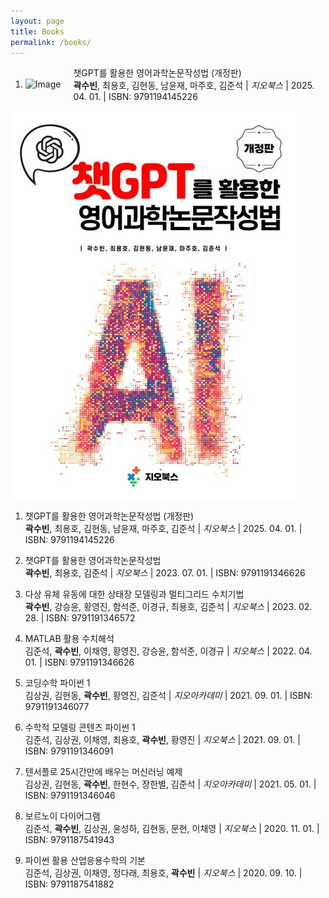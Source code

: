 ```yaml
---
layout: page
title: Books
permalink: /books/
---
```

<ol>
<li>
<div style="display: flex; align-items: center;">
  <div>
    <img src="https://github.com/skwak/skwak.github.io/_pages/images/ISBN_9791194145226.jpg" alt="Image" style="width: 10vw; height: auto;">
  </div>
  <div style="flex: 1; padding-left: 20px;">
  챗GPT를 활용한 영어과학논문작성법 (개정판)<br>
  <b>곽수빈</b>, 최용호, 김현동, 남윤재, 마주호, 김준석 | <em>지오북스</em> | 2025. 04. 01. | ISBN: 9791194145226
  </div>
</div>

</li>
</ol>

![그림](./images/ISBN_9791194145226.jpg)

1. 챗GPT를 활용한 영어과학논문작성법 (개정판)<br>
**곽수빈**, 최용호, 김현동, 남윤재, 마주호, 김준석 | *지오북스* | 2025. 04. 01. | ISBN: 9791194145226

1. 챗GPT를 활용한 영어과학논문작성법<br>
**곽수빈**, 최용호, 김준석 | *지오북스* | 2023. 07. 01. | ISBN: 9791191346626

1. 다상 유체 유동에 대한 상태장 모델링과 멀티그리드 수치기법<br>
**곽수빈**, 강승윤, 황영진, 함석준, 이경규, 최용호, 김준석 | *지오북스* | 2023. 02. 28. | ISBN: 9791191346572

1. MATLAB 활용 수치해석<br>
김준석, **곽수빈**, 이채영, 황영진, 강승윤, 함석준, 이경규 | *지오북스* | 2022. 04. 01. | ISBN: 9791191346626

1. 코딩수학 파이썬 1<br>
김상권, 김현동, **곽수빈**, 황영진, 김준석 | *지오아카데미* | 2021. 09. 01. | ISBN: 9791191346077

1. 수학적 모델링 콘텐츠 파이썬 1<br>
김준석, 김상권, 이채영, 최용호, **곽수빈**, 황영진 | *지오북스* | 2021. 09. 01. | ISBN: 9791191346091

1. 텐서플로 25시간만에 배우는 머신러닝 예제<br>
김상권, 김현동, **곽수빈**, 한현수, 장한별, 김준석 | *지오아카데미* | 2021. 05. 01. | ISBN: 9791191346046

1. 보르노이 다이어그램<br>
김준석, **곽수빈**, 김상권, 윤성하, 김현동, 문현, 이채영 | *지오북스* | 2020. 11. 01. | ISBN: 9791187541943

1. 파이썬 활용 산업응용수학의 기본<br>
김준석, 김상권, 이채영, 정다래, 최용호, **곽수빈** | *지오북스* | 2020. 09. 10. | ISBN: 9791187541882